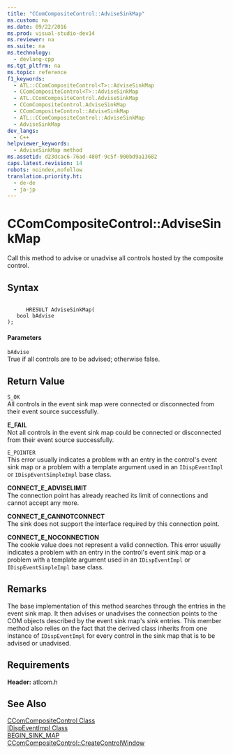 ```yaml
---
title: "CComCompositeControl::AdviseSinkMap"
ms.custom: na
ms.date: 09/22/2016
ms.prod: visual-studio-dev14
ms.reviewer: na
ms.suite: na
ms.technology: 
  - devlang-cpp
ms.tgt_pltfrm: na
ms.topic: reference
f1_keywords: 
  - ATL::CComCompositeControl<T>::AdviseSinkMap
  - CComCompositeControl<T>::AdviseSinkMap
  - ATL.CComCompositeControl.AdviseSinkMap
  - CComCompositeControl.AdviseSinkMap
  - CComCompositeControl::AdviseSinkMap
  - ATL::CComCompositeControl::AdviseSinkMap
  - AdviseSinkMap
dev_langs: 
  - C++
helpviewer_keywords: 
  - AdviseSinkMap method
ms.assetid: d23dcac6-76ad-480f-9c5f-900bd9a13682
caps.latest.revision: 14
robots: noindex,nofollow
translation.priority.ht: 
  - de-de
  - ja-jp
---
```

# CComCompositeControl::AdviseSinkMap
Call this method to advise or unadvise all controls hosted by the composite control.  
  
## Syntax  
  
```  
  
      HRESULT AdviseSinkMap(  
   bool bAdvise   
);  
```  
  
#### Parameters  
 `bAdvise`  
 True if all controls are to be advised; otherwise false.  
  
## Return Value  
 `S_OK`  
 All controls in the event sink map were connected or disconnected from their event source successfully.  
  
 **E_FAIL**  
 Not all controls in the event sink map could be connected or disconnected from their event source successfully.  
  
 `E_POINTER`  
 This error usually indicates a problem with an entry in the control's event sink map or a problem with a template argument used in an `IDispEventImpl` or `IDispEventSimpleImpl` base class.  
  
 **CONNECT_E_ADVISELIMIT**  
 The connection point has already reached its limit of connections and cannot accept any more.  
  
 **CONNECT_E_CANNOTCONNECT**  
 The sink does not support the interface required by this connection point.  
  
 **CONNECT_E_NOCONNECTION**  
 The cookie value does not represent a valid connection. This error usually indicates a problem with an entry in the control's event sink map or a problem with a template argument used in an `IDispEventImpl` or `IDispEventSimpleImpl` base class.  
  
## Remarks  
 The base implementation of this method searches through the entries in the event sink map. It then advises or unadvises the connection points to the COM objects described by the event sink map's sink entries. This member method also relies on the fact that the derived class inherits from one instance of `IDispEventImpl` for every control in the sink map that is to be advised or unadvised.  
  
## Requirements  
 **Header:** atlcom.h  
  
## See Also  
 [CComCompositeControl Class](../vs140/ccomcompositecontrol-class.md)   
 [IDispEventImpl Class](../vs140/idispeventimpl-class.md)   
 [BEGIN_SINK_MAP](../vs140/begin_sink_map.md)   
 [CComCompositeControl::CreateControlWindow](../vs140/ccomcompositecontrol--createcontrolwindow.md)